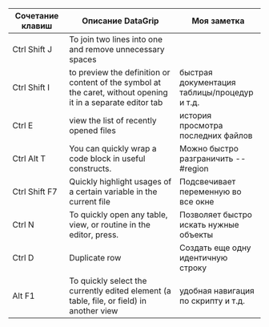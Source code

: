 
| Сочетание клавиш  | Описание DataGrip                                                                                            | Моя заметка                                  |
| ----------------- | ------------------------------------------------------------------------------------------------------------ | -------------------------------------------- |
| Ctrl   Shift   J  | To join two lines into one and remove unnecessary spaces                                                     |                                              |
| Ctrl   Shift   I  | to preview the definition or content of the symbol at the caret, without opening it in a separate editor tab | быстрая документация таблицы/процедур и т.д. |
| Ctrl   E          | view the list of recently opened files                                                                       | история просмотра последних файлов           |
| Ctrl   Alt   T    | You can quickly wrap a code block in useful constructs.                                                      | Можно быстро разграничить --#region          |
| Ctrl   Shift   F7 | Quickly highlight usages of a certain variable in the current file                                           | Подсвечивает переменную во все окне          |
| Ctrl   N          | To quickly open any table, view, or routine in the editor, press.                                            | Позволяет быстро искать нужные объекты       |
| Ctrl   D          | Duplicate row                                                                                                | Создать еще одну идентичную строку           |
| Alt   F1          | To quickly select the currently edited element (a table, file, or field) in another view                     | удобная навигация по скрипту и т.д.          |

